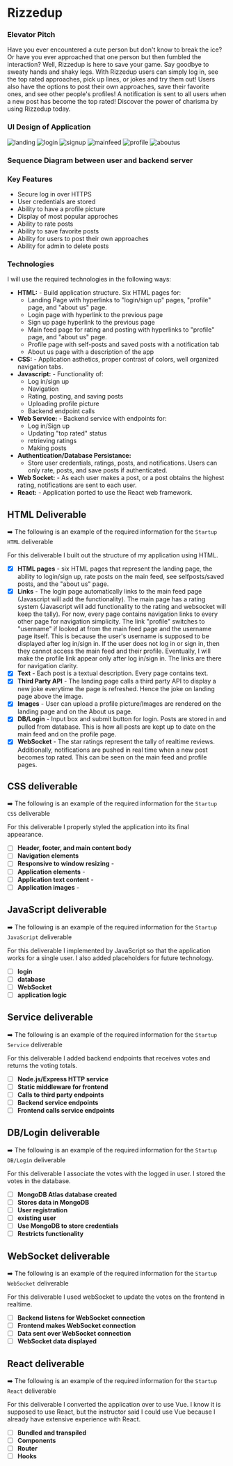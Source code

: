 # Rizzedup
### Elevator Pitch
Have you ever encountered a cute person but don't know to break the ice? Or have you ever approached that one person but then fumbled the interaction? Well, Rizzedup is here to save your game. Say goodbye to sweaty hands and shaky legs. With Rizzedup users can simply log in, see the top rated approaches, pick up lines, or jokes and try them out! Users also have the options to post their own approaches, save their favorite ones, and see other people's profiles! A notification is sent to all users when a new post has become the top rated! Discover the power of charisma by using Rizzedup today.

### UI Design of Application

![landing](https://github.com/Samuelsotogit/Startup/assets/156238134/9641298d-840b-4463-8516-07e176fbb846)
![login](https://github.com/Samuelsotogit/Startup/assets/156238134/8c7ca908-b45a-4ac4-b7a7-438da85f1005)
![signup](https://github.com/Samuelsotogit/Startup/assets/156238134/c74e4d91-3ea0-44a6-b376-894570da07ef)
![mainfeed](https://github.com/Samuelsotogit/Startup/assets/156238134/c133e193-9c09-47a1-a64e-1f08d3955dd1)
![profile](https://github.com/Samuelsotogit/Startup/assets/156238134/d3f06347-c7af-45c0-816d-fa41f8bacc03)
![aboutus](https://github.com/Samuelsotogit/Startup/assets/156238134/6651a153-cac2-409f-96bc-505735127a9c)

### Sequence Diagram between user and backend server

### Key Features
- Secure log in over HTTPS
- User credentials are stored
- Ability to have a profile picture
- Display of most popular approches
- Ability to rate posts
- Ability to save favorite posts
- Ability for users to post their own approaches
- Ability for admin to delete posts

### Technologies

I will use the required technologies in the following ways:

- **HTML:** - Build application structure. Six HTML pages for:
  - Landing Page with hyperlinks to "login/sign up" pages, "profile" page, and "about us" page.
  - Login page with hyperlink to the previous page
  - Sign up page hyperlink to the previous page
  - Main feed page for rating and posting with hyperlinks to "profile" page, and "about us" page.
  - Profile page with self-posts and saved posts with a notification tab
  - About us page with a description of the app 
- **CSS:** - Application asthetics, proper contrast of colors, well organized navigation tabs.
- **Javascript:** - Functionality of:
  - Log in/sign up
  - Navigation
  - Rating, posting, and saving posts
  - Uploading profile picture
  - Backend endpoint calls
- **Web Service:** - Backend service with endpoints for:
  - Log in/Sign up
  - Updating "top rated" status
  - retrieving ratings
  - Making posts
- **Authentication/Database Persistance:**
  - Store user credentials, ratings, posts, and notifications. Users can only rate, posts, and save posts if authenticated.
- **Web Socket:** - As each user makes a post, or a post obtains the highest rating, notifications are sent to each user.
- **React:** - Application ported to use the React web framework.

## HTML Deliverable

➡️ The following is an example of the required information for the `Startup HTML` deliverable

For this deliverable I built out the structure of my application using HTML.

- [x] **HTML pages** - six HTML pages that represent the landing page, the ability to login/sign up, rate posts on the main feed, see selfposts/saved posts, and the "about us" page.
- [x] **Links** - The login page automatically links to the main feed page (Javascript will add the functionality). The main page has a rating system (Javascript will add functionality to the rating and websocket will keep the tally). For now, every page contains navigation links to every other page for navigation simplicity. The link "profile" switches to "username" if looked at from the main feed page and the username page itself. This is because the user's username is supposed to be displayed after log in/sign in. If the user does not log in or sign in, then they cannot access the main feed and their profile. Eventually, I will make the profile link appear only after log in/sign in. The links are there for navigation clarity.
- [x] **Text** - Each post is a textual description. Every page contains text.
- [x] **Third Party API** - The landing page calls a third party API to display a new joke everytime the page is refreshed. Hence the joke on landing page above the image.
- [x] **Images** - User can upload a profile picture/Images are rendered on the landing page and on the About us page.
- [x] **DB/Login** - Input box and submit button for login. Posts are stored in and pulled from database. This is how all posts are kept up to date on the main feed and on the profile page.
- [x] **WebSocket** - The star ratings represent the tally of realtime reviews. Additionally, notifications are pushed in real time when a new post becomes top rated. This can be seen on the main feed and profile pages.

## CSS deliverable

➡️ The following is an example of the required information for the `Startup CSS` deliverable

For this deliverable I properly styled the application into its final appearance.

- [ ] **Header, footer, and main content body**
- [ ] **Navigation elements**
- [ ] **Responsive to window resizing** -
- [ ] **Application elements** -  
- [ ] **Application text content** - 
- [ ] **Application images** - 
## JavaScript deliverable

➡️ The following is an example of the required information for the `Startup JavaScript` deliverable

For this deliverable I implemented by JavaScript so that the application works for a single user. I also added placeholders for future technology.

- [ ] **login**
- [ ] **database**
- [ ] **WebSocket**
- [ ] **application logic**

## Service deliverable

➡️ The following is an example of the required information for the `Startup Service` deliverable

For this deliverable I added backend endpoints that receives votes and returns the voting totals.

- [ ] **Node.js/Express HTTP service**
- [ ] **Static middleware for frontend**
- [ ] **Calls to third party endpoints**
- [ ] **Backend service endpoints**
- [ ] **Frontend calls service endpoints**

## DB/Login deliverable

➡️ The following is an example of the required information for the `Startup DB/Login` deliverable

For this deliverable I associate the votes with the logged in user. I stored the votes in the database.

- [ ] **MongoDB Atlas database created**
- [ ] **Stores data in MongoDB**
- [ ] **User registration**
- [ ] **existing user**
- [ ] **Use MongoDB to store credentials**
- [ ] **Restricts functionality**

## WebSocket deliverable

➡️ The following is an example of the required information for the `Startup WebSocket` deliverable

For this deliverable I used webSocket to update the votes on the frontend in realtime.

- [ ] **Backend listens for WebSocket connection**
- [ ] **Frontend makes WebSocket connection**
- [ ] **Data sent over WebSocket connection**
- [ ] **WebSocket data displayed** 

## React deliverable

➡️ The following is an example of the required information for the `Startup React` deliverable

For this deliverable I converted the application over to use Vue. I know it is supposed to use React, but the instructor said I could use Vue because I already have extensive experience with React.

- [ ] **Bundled and transpiled**
- [ ] **Components**
- [ ] **Router**
- [ ] **Hooks**
